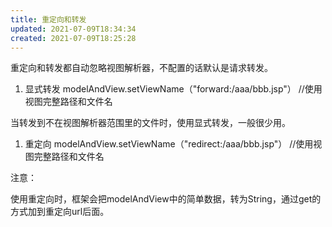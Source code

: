 ```yaml
---
title: 重定向和转发
updated: 2021-07-09T18:34:34
created: 2021-07-09T18:25:28
---
```


重定向和转发都自动忽略视图解析器，不配置的话默认是请求转发。

1.  显式转发
modelAndView.setViewName（"forward:/aaa/bbb.jsp"） //使用视图完整路径和文件名

当转发到不在视图解析器范围里的文件时，使用显式转发，一般很少用。
1.  重定向
modelAndView.setViewName（"redirect:/aaa/bbb.jsp"） //使用视图完整路径和文件名

注意：

使用重定向时，框架会把modelAndView中的简单数据，转为String，通过get的方式加到重定向url后面。
